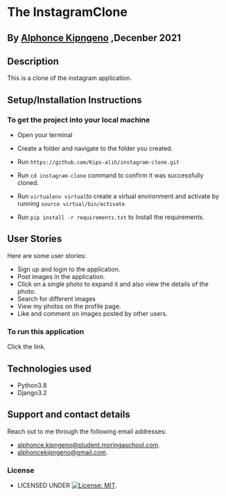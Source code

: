 # The InstagramClone

## By [Alphonce Kipngeno](https://github.com/Kips-alih) ,Decenber 2021

## Description

This is a clone of the instagram application.

## Setup/Installation Instructions

### To get the project into your local machine

* Open your terminal
* Create a folder and navigate to the folder you created.
* Run `https://github.com/Kips-alih/instagram-clone.git`
* Run `cd instagram-clone` command to confirm it was successfully cloned.
* Run `virtualenv virtual`to create a virtual environment and activate by running `source virtual/bin/activate`

* Run `pip install -r requirements.txt` to Install the requirements.

## User Stories

Here are some user stories:

* Sign up and login to the application.
* Post images in the application.
* Click on a single photo to expand it and also view the details of the photo.
* Search for different images
* View my photos on the profile page.
* Like and comment on images posted by other users.

### To run this application

 Click the link.

## Technologies used

* Python3.8
* Django3.2

## Support and contact details

Reach out to me through the following email addresses:

* alphonce.kipngeno@student.moringaschool.com.
* alphoncekipngeno@gmail.com.

### License

* LICENSED UNDER  [![License: MIT](https://img.shields.io/badge/License-MIT-yellow.svg)](LICENSE).
